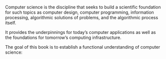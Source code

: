 Computer science is the discipline that seeks to build a scientific foundation for such topics as computer design, computer programming, information processing, algorithmic solutions of problems, and the algorithmic process itself.

It provides the underpinnings for today’s computer applications as well as the foundations for tomorrow’s computing infrastructure.

The goal of this book is to establish a functional understanding of computer science:

